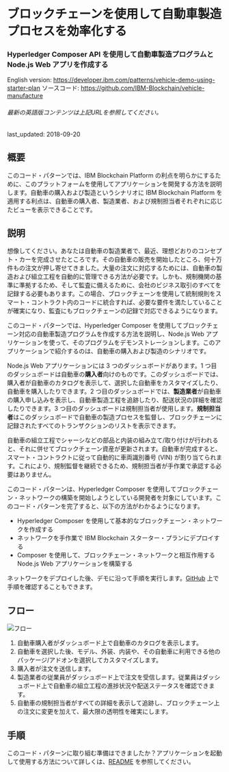 # ブロックチェーンを使用して自動車製造プロセスを効率化する

### Hyperledger Composer API を使用して自動車製造プログラムと Node.js Web アプリを作成する

English version: https://developer.ibm.com/patterns/vehicle-demo-using-starter-plan
ソースコード: https://github.com/IBM-Blockchain/vehicle-manufacture

###### 最新の英語版コンテンツは上記URLを参照してください。
last_updated: 2018-09-20

 
## 概要

このコード・パターンでは、IBM Blockchain Platform の利点を明らかにするために、このプラットフォームを使用してアプリケーションを開発する方法を説明します。自動車の購入および製造というシナリオに IBM Blockchain Platform を適用する利点は、自動車の購入者、製造業者、および規制担当者それぞれに応じたビューを表示できることです。

## 説明

想像してください。あなたは自動車の製造業者で、最近、理想どおりのコンセプト・カーを完成させたところです。その自動車の販売を開始したところ、何十万件もの注文が押し寄せてきました。大量の注文に対応するためには、自動車の製造および組立工程を自動的に管理できる方法が必要です。しかも、規制機関の基準に準拠するため、そして監査に備えるために、会社のビジネス取引のすべてを記録する必要もあります。この場合、ブロックチェーンを使用して統制規則をスマート・コントラクト内のコードに統合すれば、必要な要件を満たしていることが確実になり、監査にもブロックチェーンの記録で対応できるようになります。

このコード・パターンでは、Hyperledger Composer を使用してブロックチェーン対応の自動車製造プログラムを作成する方法を説明し、Node.js Web アプリケーションを使って、そのプログラムをデモンストレーションします。このアプリケーションで紹介するのは、自動車の購入および製造のシナリオです。

Node.js Web アプリケーションには 3 つのダッシュボードがあります。1 つ目のダッシュボードは自動車の**購入者**向けのものです。このダッシュボードでは、購入者が自動車のカタログを表示して、選択した自動車をカスタマイズしたり、自動車を購入したりできます。2 つ目のダッシュボードでは、**製造業者**が自動車の購入申し込みを表示し、自動車製造工程を追跡したり、配送状況の詳細を確認したりできます。3 つ目のダッシュボードは規制担当者が使用します。**規制担当者**はこのダッシュボードで自動車の製造プロセスを監督し、ブロックチェーンに記録されたすべてのトランザクションのリストを表示できます。

自動車の組立工程でシャーシなどの部品と内装の組み立て/取り付けが行われると、それに併せてブロックチェーン資産が更新されます。自動車が完成すると、スマート・コントラクトに従って自動的に車両識別番号 (VIN) が割り当てられます。これにより、規制監督を継続できるため、規制担当者が手作業で承認する必要はありません。

このコード・パターンは、Hyperledger Composer を使用してブロックチェーン・ネットワークの構築を開始しようとしている開発者を対象にしています。このコード・パターンを完了すると、以下の方法がわかるようになります。

* Hyperledger Composer を使用して基本的なブロックチェーン・ネットワークを作成する
* ネットワークを手作業で IBM Blockchain スターター・プランにデプロイする
* Composer を使用して、ブロックチェーン・ネットワークと相互作用する Node.js Web アプリケーションを構築する

ネットワークをデプロイした後、デモに沿って手順を実行します。[GitHub](https://github.com/ash7594/vehicle-manufacture/blob/code-pattern-mods/apps/vehicle-manufacture/tutorial.md) 上で手順を確認することもできます。

## フロー

![フロー](../../images/vehicle-demo-flow.png)

1. 自動車購入者がダッシュボード上で自動車のカタログを表示します。
1. 自動車を選択した後、モデル、外装、内装や、その自動車に利用できる他のパッケージ/アドオンを選択してカスタマイズします。
1. 購入者が注文を送信します。
1. 製造業者の従業員がダッシュボード上で注文を受信します。従業員はダッシュボード上で自動車の組立工程の進捗状況や配送ステータスを確認できます。
1. 自動車の規制担当者がすべての詳細を表示して追跡し、ブロックチェーン上の注文に変更を加えて、最大限の透明性を確実にします。

## 手順

このコード・パターンに取り組む準備はできましたか？アプリケーションを起動して使用する方法について詳しくは、[README](https://github.com/IBM-Blockchain/vehicle-manufacture/blob/master/README.md) を参照してください。
